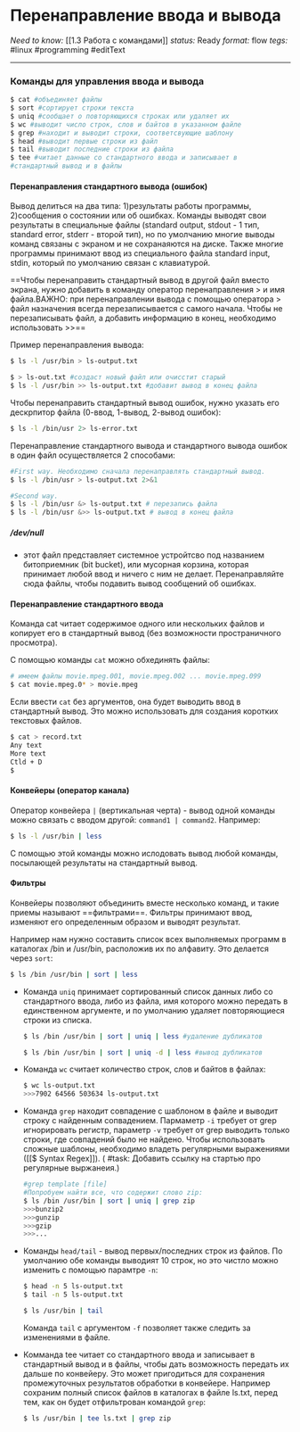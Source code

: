 # Перенаправление ввода и вывода
*Need to know:* [[1.3 Работа с командами]]
*status:* Ready
*format:* flow
*tegs:* #linux #programming #editText 

---
### Команды для управления ввода и вывода
```bash
$ cat #объединяет файлы
$ sort #сортирует строки текста
$ uniq #сообщает о повторяющихся строках или удаляет их
$ wc #выводит число строк, слов и байтов в указанном файле
$ grep #находит и выводит строки, соответсвующие шаблону
$ head #выводит первые строки из файл
$ tail #выводит последние строки из файла
$ tee #читает данные со стандартного ввода и записывает в 
#стандартный вывод и в файлы
```

#### Перенаправления стандартного вывода (ошибок)
Вывод делиться на два типа: 1)результаты работы программы, 2)сообщения о состоянии или об ошибках. Команды выводят свои результаты в специальные файлы (standard output, stdout - 1 тип, standard error, stderr - второй тип), но по умолчанию многие выводы команд связаны с экраном и не сохранаяются на диске. Также многие программы принимают ввод из специального файла standard input, stdin, который по умолчанию связан с клавиатурой.

==Чтобы перенаправить стандартный вывод в другой файл вместо экрана, нужно добавить в команду оператор перенаправления > и имя файла.ВАЖНО: при перенаправлении вывода с помощью оператора > файл назначения всегда перезаписывается с самого начала. Чтобы не перезаписывать файл, а добавить информацию в конец, необходимо использовать >>==

Пример перенаправления вывода:
```bash
$ ls -l /usr/bin > ls-output.txt

$ > ls-out.txt #создаст новый файл или очисстит старый
$ ls -l /usr/bin >> ls-output.txt #добавит вывод в конец файла

```

Чтобы перенаправить стандартный вывод ошибок, нужно указать его дескрпитор файла (0-ввод, 1-вывод, 2-вывод ошибок):
```bash
$ ls -l /bin/usr 2> ls-error.txt
```

Перенаправление стандартного вывода и стандартного
вывода ошибок в один файл осуществляется 2 способами:
```bash
#First way. Необходимо сначала перенаправлять стандартный вывод.
$ ls -l /bin/usr > ls-output.txt 2>&1

#Second way. 
$ ls -l /bin/usr &> ls-output.txt # перезапись файла
$ ls -l /bin/usr &>> ls-output.txt # вывод в конец файла
```

##### /dev/null
- этот файл представляет системное устройтсво под названием битоприемник (bit bucket), или мусорная корзина, которая принимает любой ввод и ничего с ним не делает. Перенаправляйте сюда файлы, чтобы подавить вывод сообщений об ошибках.

#### Перенаправление стандартного ввода
Команда cat читает содержимое одного или нескольких файлов и копирует его в стандартный вывод (без возможности пространичного просмотра).

С помощью команды `cat` можно обхединять файлы:
```bash
# имеем файлы movie.mpeg.001, movie.mpeg.002 ... movie.mpeg.099
$ cat movie.mpeg.0* > movie.mpeg
```

Если ввести `cat` без аргументов, она будет выводить ввод в стандартный вывод. Это можно использовать для создания коротких текстовых файлов.
```bash
$ cat > record.txt
Any text
More text
Ctld + D
$ 
```
#### Конвейеры (оператор канала)
Оператор конвейера `|` (вертикальная черта) - вывод одной команды можно связать с вводом другой: `command1 | command2`.
Например:
```bash
$ ls -l /usr/bin | less
```
С помощью этой команды можно ислодовать вывод любой команды, посылающей результаты на стандартный вывод.

#### Фильтры
Конвейеры позволяют объединить вместе несколько команд, и такие приемы называют ==фильтрами==. Фильтры принимают ввод, изменяют его определенным образом и выводят результат.

Например нам нужно составить список всех выполняемых программ в каталогах /bin и /usr/bin, расположив их по алфавиту. Это делается через `sort`:
```bash
$ ls /bin /usr/bin | sort | less
```

- Команда `uniq` принимает сортированный список данных либо со стандартного ввода, либо из файла, имя которого можно передать в единственном аргументе, и по умолчанию удаляет повторяющиеся строки из списка.
	```bash
	$ ls /bin /usr/bin | sort | uniq | less #удаление дубликатов

	$ ls /bin /usr/bin | sort | uniq -d | less #вывод дубликатов
	```

- Команда `wc` считает количество строк, слов и байтов в файлах:
	```bash
	$ wc ls-output.txt
	>>>7902 64566 503634 ls-output.txt
	```


- Команда `grep` находит совпадение с шаблоном в файле и выводит строку с найденным сопвадением. Пармаметр `-i` требует от grep игнорировать регистр, параметр `-v` требует от grep выводить только строки, где совпадений было не найдено. Чтобы использовать сложные шаблоны, необходимо владеть регулярными выражениями ([[$ Syntax Regex]]).
	( #task: Добавить ссылку на стартью про регулярные выржанеия.)
	```bash
	#grep template [file]
	#Попробуем найти все, что содержит слово zip:
	$ ls /bin /usr/bin | sort | uniq | grep zip
	>>>bunzip2
	>>>gunzip
	>>>gzip
	>>>...
	```

- Команды `head/tail` - вывод первых/последних строк из файлов. По умолчанию обе команды выводият 10 строк, но это чистло можно изменить с помощью парамтре `-n`:
	```bash
	$ head -n 5 ls-output.txt
	$ tail -n 5 ls-output.txt

	$ ls /usr/bin | tail
	```

	Команда `tail` с аргументом `-f` позволяет также следить за изменениями в файле.

- Комманда tee читает со стандартного ввода и записывает в стандартный вывод и в файлы, чтобы дать возможность передать их дальше по конвейеру. Это может пригодиться для сохранения промежуточных результатов обработки в конвейере. Например сохраним полный список файлов в каталогах в файле ls.txt, перед тем, как он будет отфильтрован командой `grep`:
	```bash
	$ ls /usr/bin | tee ls.txt | grep zip
	```
